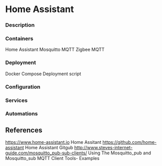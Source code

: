 # Home Assistant

### Description

### Containers
Home Assistant
Mosquitto MQTT
Zigbee MQTT

### Deployment
Docker Compose
Deployment script

### Configuration

### Services

### Automations

## References
https://www.home-assistant.io Home Assitant
https://github.com/home-assistant  Home Assistant Gitgub
http://www.steves-internet-guide.com/mosquitto_pub-sub-clients/ Using The Mosquitto_pub and Mosquitto_sub MQTT Client Tools- Examples
